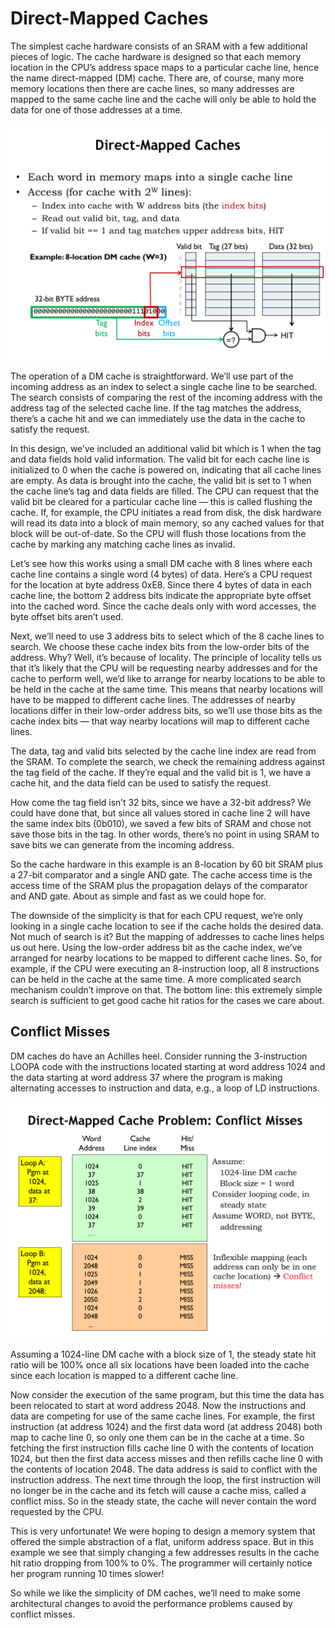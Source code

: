 # Direct-Mapped Caches

The simplest cache hardware consists of an SRAM with a few additional pieces of logic. The cache hardware is designed so that each memory location in the CPU’s address space maps to a particular cache line, hence the name direct-mapped (DM) cache. There are, of course, many more memory locations then there are cache lines, so many addresses are mapped to the same cache line and the cache will only be able to hold the data for one of those addresses at a time.

![Direct-Mapped Caches](./images/direct-mapped-caches.png)

The operation of a DM cache is straightforward. We’ll use part of the incoming address as an index to select a single cache line to be searched. The search consists of comparing the rest of the incoming address with the address tag of the selected cache line. If the tag matches the address, there’s a cache hit and we can immediately use the data in the cache to satisfy the request.

In this design, we’ve included an additional valid bit which is 1 when the tag and data fields hold valid information. The valid bit for each cache line is initialized to 0 when the cache is powered on, indicating that all cache lines are empty. As data is brought into the cache, the valid bit is set to 1 when the cache line’s tag and data fields are filled. The CPU can request that the valid bit be cleared for a particular cache line — this is called flushing the cache. If, for example, the CPU initiates a read from disk, the disk hardware will read its data into a block of main memory, so any cached values for that block will be out-of-date. So the CPU will flush those locations from the cache by marking any matching cache lines as invalid.

Let’s see how this works using a small DM cache with 8 lines where each cache line contains a single word (4 bytes) of data. Here’s a CPU request for the location at byte address 0xE8. Since there 4 bytes of data in each cache line, the bottom 2 address bits indicate the appropriate byte offset into the cached word. Since the cache deals only with word accesses, the byte offset bits aren’t used.

Next, we’ll need to use 3 address bits to select which of the 8 cache lines to search. We choose these cache index bits from the low-order bits of the address. Why? Well, it’s because of locality. The principle of locality tells us that it’s likely that the CPU will be requesting nearby addresses and for the cache to perform well, we’d like to arrange for nearby locations to be able to be held in the cache at the same time. This means that nearby locations will have to be mapped to different cache lines. The addresses of nearby locations differ in their low-order address bits, so we’ll use those bits as the cache index bits — that way nearby locations will map to different cache lines.

The data, tag and valid bits selected by the cache line index are read from the SRAM. To complete the search, we check the remaining address against the tag field of the cache. If they’re equal and the valid bit is 1, we have a cache hit, and the data field can be used to satisfy the request.

How come the tag field isn’t 32 bits, since we have a 32-bit address? We could have done that, but since all values stored in cache line 2 will have the same index bits (0b010), we saved a few bits of SRAM and chose not save those bits in the tag. In other words, there’s no point in using SRAM to save bits we can generate from the incoming address.

So the cache hardware in this example is an 8-location by 60 bit SRAM plus a 27-bit comparator and a single AND gate. The cache access time is the access time of the SRAM plus the propagation delays of the comparator and AND gate. About as simple and fast as we could hope for.

The downside of the simplicity is that for each CPU request, we’re only looking in a single cache location to see if the cache holds the desired data. Not much of search is it? But the mapping of addresses to cache lines helps us out here. Using the low-order address bit as the cache index, we’ve arranged for nearby locations to be mapped to different cache lines. So, for example, if the CPU were executing an 8-instruction loop, all 8 instructions can be held in the cache at the same time. A more complicated search mechanism couldn’t improve on that. The bottom line: this extremely simple search is sufficient to get good cache hit ratios for the cases we care about.

## Conflict Misses

DM caches do have an Achilles heel. Consider running the 3-instruction LOOPA code with the instructions located starting at word address 1024 and the data starting at word address 37 where the program is making alternating accesses to instruction and data, e.g., a loop of LD instructions.

![Conflict Misses](./images/conflict-misses.png)

Assuming a 1024-line DM cache with a block size of 1, the steady state hit ratio will be 100% once all six locations have been loaded into the cache since each location is mapped to a different cache line.

Now consider the execution of the same program, but this time the data has been relocated to start at word address 2048. Now the instructions and data are competing for use of the same cache lines. For example, the first instruction (at address 1024) and the first data word (at address 2048) both map to cache line 0, so only one them can be in the cache at a time. So fetching the first instruction fills cache line 0 with the contents of location 1024, but then the first data access misses and then refills cache line 0 with the contents of location 2048. The data address is said to conflict with the instruction address. The next time through the loop, the first instruction will no longer be in the cache and its fetch will cause a cache miss, called a conflict miss. So in the steady state, the cache will never contain the word requested by the CPU.

This is very unfortunate! We were hoping to design a memory system that offered the simple abstraction of a flat, uniform address space. But in this example we see that simply changing a few addresses results in the cache hit ratio dropping from 100% to 0%. The programmer will certainly notice her program running 10 times slower!

So while we like the simplicity of DM caches, we’ll need to make some architectural changes to avoid the performance problems caused by conflict misses.

